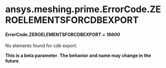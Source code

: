 # ansys.meshing.prime.ErrorCode.ZEROELEMENTSFORCDBEXPORT



#### ErrorCode.ZEROELEMENTSFORCDBEXPORT *= 16600*

No elements found for cdb export.

**This is a beta parameter**. **The behavior and name may change in the future**.

<!-- !! processed by numpydoc !! -->
